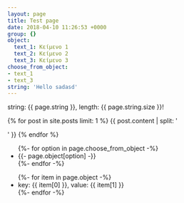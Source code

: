 ```yaml
---
layout: page
title: Test page
date: 2018-04-10 11:26:53 +0000
group: {}
object:
  text_1: Κείμενο 1
  text_2: Κείμενο 2
  text_3: Κείμενο 3
choose_from_object:
- text_1
- text_3
string: 'Hello sadasd'
---
```


string: {{ page.string }}, length: {{ page.string.size }}!

{% for post in site.posts limit: 1 %}
{{ post.content | split: '<p>' }}
{% endfor %}

<ul>
  {%- for option in page.choose_from_object -%}
    <li>{{- page.object[option] -}}</li>    
  {%- endfor -%}
</ul>

<ul>
  {%- for item in page.object -%}
    <li>key: {{ item[0] }}, value: {{ item[1] }}</li>    
  {%- endfor -%}
</ul>